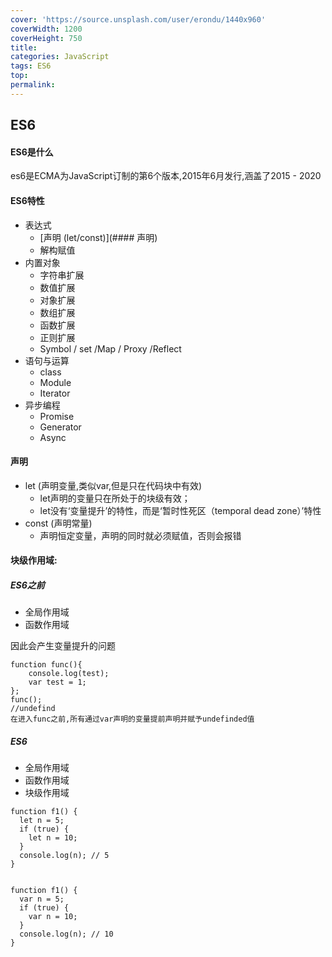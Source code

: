 ```yaml
---
cover: 'https://source.unsplash.com/user/erondu/1440x960'
coverWidth: 1200
coverHeight: 750
title:
categories: JavaScript
tags: ES6
top:
permalink:
---
```

<!--more-->



## ES6

#### ES6是什么

es6是ECMA为JavaScript订制的第6个版本,2015年6月发行,涵盖了2015 - 2020

#### ES6特性

- 表达式
  - [声明 (let/const)](#### 声明)
  - 解构赋值
- 内置对象
  - 字符串扩展
  - 数值扩展
  - 对象扩展
  - 数组扩展
  - 函数扩展
  - 正则扩展
  - Symbol / set /Map / Proxy /Reflect
- 语句与运算
  - class
  - Module
  - Iterator
- 异步编程
  - Promise
  - Generator
  - Async



#### 声明

- let (声明变量,类似var,但是只在代码块中有效)
  - let声明的变量只在所处于的块级有效；
  -  let没有‘变量提升’的特性，而是‘暂时性死区（temporal dead zone）’特性
- const (声明常量)
  - 声明恒定变量，声明的同时就必须赋值，否则会报错

#### 块级作用域:

##### ES6之前

- 全局作用域
- 函数作用域

因此会产生变量提升的问题

```
function func(){
    console.log(test);
    var test = 1;
};
func();
//undefind
在进入func之前,所有通过var声明的变量提前声明并赋予undefinded值
```

##### ES6

- 全局作用域
- 函数作用域
- 块级作用域

```
function f1() {
  let n = 5;
  if (true) {
    let n = 10;
  }
  console.log(n); // 5
}


function f1() {
  var n = 5;
  if (true) {
    var n = 10;
  }
  console.log(n); // 10
}
```

